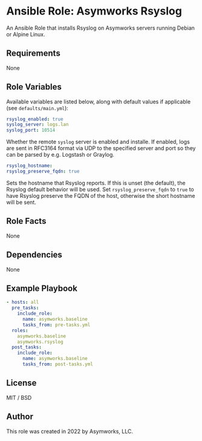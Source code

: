 # Ansible Role: Asymworks Rsyslog

An Ansible Role that installs Rsyslog on Asymworks servers running Debian or Alpine Linux.

## Requirements

None

## Role Variables

Available variables are listed below, along with default values if applicable (see `defaults/main.yml`):

```yaml
rsyslog_enabled: true
syslog_server: logs.lan
syslog_port: 10514
```

Whether the remote `syslog` server is enabled and installe.  If enabled, logs are sent in RFC3164 format via UDP to the specified server and port so they can be parsed by e.g. Logstash or Graylog.

```yaml
rsyslog_hostname:
rsyslog_preserve_fqdn: true
```

Sets the hostname that Rsyslog reports.  If this is unset (the default), the Rsyslog default behavior will be used.  Set `rsyslog_preserve_fqdn` to `true` to have Rsyslog preserve the FQDN of the host, otherwise the short hostname will be sent.

## Role Facts

None

## Dependencies

None

## Example Playbook

```yaml
- hosts: all
  pre_tasks:
    include_role:
      name: asymworks.baseline
      tasks_from: pre-tasks.yml
  roles:
    asymworks.baseline
    asymworks.rsyslog
  post_tasks:
    include_role:
      name: asymworks.baseline
      tasks_from: post-tasks.yml
```

## License

MIT / BSD

## Author

This role was created in 2022 by Asymworks, LLC.
